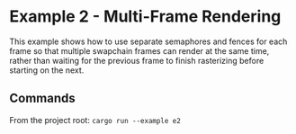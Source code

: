 # Example 2 - Multi-Frame Rendering

This example shows how to use separate semaphores and fences for each frame so
that multiple swapchain frames can render at the same time, rather than waiting
for the previous frame to finish rasterizing before starting on the next.

## Commands

From the project root: `cargo run --example e2`
